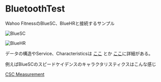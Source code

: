 BluetoothTest
=============

Wahoo FitnessのBlueSC、BlueHRと接続するサンプル

![BlueSC](http://www.wahoofitness.com/GetDynamicImage.aspx?path=bluesc4.jpg&w=396&h=246&q=100)

![BlueHR](http://www.wahoofitness.com/GetDynamicImage.aspx?dir=itemImages&path=Wahoo-Fitness-Blue-HR-Heart-Rate-Strap253.jpg&w=396&h=246&q=100)

データの構造やService、Characteristicsは [ここ](http://developer.bluetooth.org/gatt/services/Pages/ServicesHome.aspx) とか [ここ](http://developer.bluetooth.org/gatt/services/Pages/ServiceViewer.aspx?u=org.bluetooth.service.cycling_speed_and_cadence.xml)に詳細がある。

例えばBlueSCのスピードケイデンスのキャラクタリスティクスはこんな感じ

[CSC Measurement](http://developer.bluetooth.org/gatt/characteristics/Pages/CharacteristicViewer.aspx?u=org.bluetooth.characteristic.csc_measurement.xml)